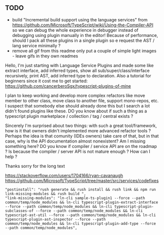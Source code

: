 
## TODO

 * build "Incremental build support using the language services" from https://github.com/Microsoft/TypeScript/wiki/Using-the-Compiler-API so we can debug the whole experience in debugger instead of debugging using plugin manually in the editor!
 Because of performance, should I pack all these plugins in a single plugin so e request the AST / lang service minimally ?
  * remove all gif from this readme only put a couple of simple light images - leave gifs in they own readmes
  
  
  
  
  
  
  
  
  
  Hello, I'm just starting with Language Service Plugins and made some like extract interface, add inferred types, show all sub/super/class/interface recursively, print AST, add inferred type to declaration. Also a tutorial for beginners since it cost me to get started: https://github.com/cancerberoSgx/typescript-plugins-of-mine 

I plan to keep working and develop more complex refactors like move member to other class, move class to another file, support mono-repos, etc. I suspect that somebody else should already done this but I search a lot didn't found plugins like these. DO you know about if such a thing as  a typescript plugin marketplace / collection / tag / central exists ?

Sincerely I'm surprised about two things: with such a great tool/framework, how is it that owners didn't implemented more advanced refactor tools ? Perhaps the idea is that comunity (IDEs owners) take care of that, but in that case, why is the API documentation almost nonexistent? Am I missing something here? DO you know if compiler / service API are on the roadmap ? Is because the compiler / server API is not mature enough ? How can I help ?

Thanks sorry for the long text



https://stackoverflow.com/users/1704166/ryan-cavanaugh
https://github.com/Microsoft/TypeScript/tree/master/src/services/codefixes



    "postinstall": "rush generate && rush install && rush link && npm run link-missing-modules && rush build ",
    "link-missing-modules": "ln-cli sample-ts-plugin1 --force --path common/temp/node_modules && ln-cli typescript-plugin-extract-interface --force --path common/temp/node_modules && ln-cli typescript-plugin-subclasses-of --force --path common/temp/node_modules && ln-cli typescript-ast-util --force --path common/temp/node_modules && ln-cli typescript-plugin-ast-inspector --force --path common/temp/node_modules && ln-cli typescript-plugin-add-type --force --path common/temp/node_modules",